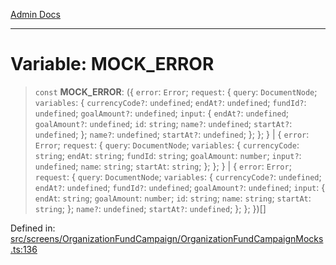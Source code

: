 [Admin Docs](/)

---

# Variable: MOCK_ERROR

> `const` **MOCK_ERROR**: (\{ `error`: `Error`; `request`: \{ `query`: `DocumentNode`; `variables`: \{ `currencyCode?`: `undefined`; `endAt?`: `undefined`; `fundId?`: `undefined`; `goalAmount?`: `undefined`; `input`: \{ `endAt?`: `undefined`; `goalAmount?`: `undefined`; `id`: `string`; `name?`: `undefined`; `startAt?`: `undefined`; \}; `name?`: `undefined`; `startAt?`: `undefined`; \}; \}; \} \| \{ `error`: `Error`; `request`: \{ `query`: `DocumentNode`; `variables`: \{ `currencyCode`: `string`; `endAt`: `string`; `fundId`: `string`; `goalAmount`: `number`; `input?`: `undefined`; `name`: `string`; `startAt`: `string`; \}; \}; \} \| \{ `error`: `Error`; `request`: \{ `query`: `DocumentNode`; `variables`: \{ `currencyCode?`: `undefined`; `endAt?`: `undefined`; `fundId?`: `undefined`; `goalAmount?`: `undefined`; `input`: \{ `endAt`: `string`; `goalAmount`: `number`; `id`: `string`; `name`: `string`; `startAt`: `string`; \}; `name?`: `undefined`; `startAt?`: `undefined`; \}; \}; \})[]

Defined in: [src/screens/OrganizationFundCampaign/OrganizationFundCampaignMocks.ts:136](https://github.com/PalisadoesFoundation/talawa-admin/blob/main/src/screens/OrganizationFundCampaign/OrganizationFundCampaignMocks.ts#L136)
